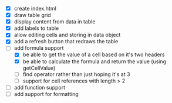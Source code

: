 - [x] create index.html
- [x] draw table grid
- [x] display content from data in table
- [x] add labels to table
- [x] allow editing cells and storing in data object
- [x] add a refresh button that redraws the table
- [ ] add formula support
    - [x] be able to get the value of a cell based on it's two headers
    - [x] be able to calculate the formula and return the value (using getCellValue)
    - [ ] find operator rather than just hoping it's at 3
    - [ ] support for cell references with length > 2
- [ ] add function support
- [ ] add support for formatting